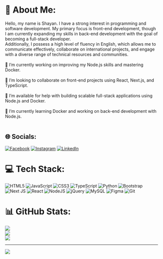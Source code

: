 # 💫 About Me:
Hello, my name is Shayan. I have a strong interest in programming and software development. My primary focus is front-end development, though I am currently expanding my skills in back-end development with the goal of becoming a full-stack developer.<br>Additionally, I possess a high level of fluency in English, which allows me to communicate effectively, collaborate on international projects, and engage with a diverse range of technical resources and communities.<br><br>🔭 I’m currently working on improving my Node.js skills and mastering Docker.<br><br>👯 I’m looking to collaborate on front-end projects using React, Next.js, and TypeScript.<br><br>🤝 I’m available for help with building scalable full-stack applications using Node.js and Docker.<br><br>🌱 I’m currently learning Docker and working on back-end development with Node.js.<br><br>


## 🌐 Socials:
[![Facebook](https://img.shields.io/badge/Facebook-%231877F2.svg?logo=Facebook&logoColor=white)](https://facebook.com/Shayan_Mozafari) [![Instagram](https://img.shields.io/badge/Instagram-%23E4405F.svg?logo=Instagram&logoColor=white)](https://instagram.com/shayan_un) [![LinkedIn](https://img.shields.io/badge/LinkedIn-%230077B5.svg?logo=linkedin&logoColor=white)](https://linkedin.com/in/shayan-mozafari-a49825227) 

# 💻 Tech Stack:
![HTML5](https://img.shields.io/badge/html5-%23E34F26.svg?style=for-the-badge&logo=html5&logoColor=white) ![JavaScript](https://img.shields.io/badge/javascript-%23323330.svg?style=for-the-badge&logo=javascript&logoColor=%23F7DF1E) ![CSS3](https://img.shields.io/badge/css3-%231572B6.svg?style=for-the-badge&logo=css3&logoColor=white) ![TypeScript](https://img.shields.io/badge/typescript-%23007ACC.svg?style=for-the-badge&logo=typescript&logoColor=white) ![Python](https://img.shields.io/badge/python-3670A0?style=for-the-badge&logo=python&logoColor=ffdd54) ![Bootstrap](https://img.shields.io/badge/bootstrap-%238511FA.svg?style=for-the-badge&logo=bootstrap&logoColor=white) ![Next JS](https://img.shields.io/badge/Next-black?style=for-the-badge&logo=next.js&logoColor=white) ![React](https://img.shields.io/badge/react-%2320232a.svg?style=for-the-badge&logo=react&logoColor=%2361DAFB) ![NodeJS](https://img.shields.io/badge/node.js-6DA55F?style=for-the-badge&logo=node.js&logoColor=white) ![jQuery](https://img.shields.io/badge/jquery-%230769AD.svg?style=for-the-badge&logo=jquery&logoColor=white) ![MySQL](https://img.shields.io/badge/mysql-4479A1.svg?style=for-the-badge&logo=mysql&logoColor=white) ![Figma](https://img.shields.io/badge/figma-%23F24E1E.svg?style=for-the-badge&logo=figma&logoColor=white) ![Git](https://img.shields.io/badge/git-%23F05033.svg?style=for-the-badge&logo=git&logoColor=white)
# 📊 GitHub Stats:
![](https://github-readme-stats.vercel.app/api?username=Shayan-Mst&theme=dark&hide_border=false&include_all_commits=true&count_private=true)<br/>
![](https://github-readme-streak-stats.herokuapp.com/?user=Shayan-Mst&theme=dark&hide_border=false)<br/>
![](https://github-readme-stats.vercel.app/api/top-langs/?username=Shayan-Mst&theme=dark&hide_border=false&include_all_commits=true&count_private=true&layout=compact)

---
[![](https://visitcount.itsvg.in/api?id=Shayan-Mst&icon=0&color=12)](https://visitcount.itsvg.in)

<!-- Proudly created with GPRM ( https://gprm.itsvg.in ) -->
